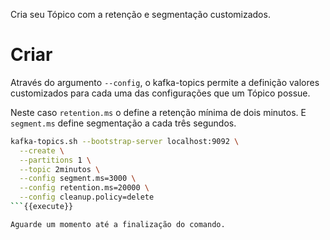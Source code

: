 Cria seu Tópico com a retenção e segmentação customizados. 

# Criar

Através do argumento `--config`, o kafka-topics permite a definição valores customizados para
cada uma das configurações que um Tópico possue.

Neste caso `retention.ms` o define a retenção mínima de dois minutos. E `segment.ms` define
segmentação a cada três segundos.

```bash
kafka-topics.sh --bootstrap-server localhost:9092 \
  --create \
  --partitions 1 \
  --topic 2minutos \
  --config segment.ms=3000 \
  --config retention.ms=20000 \
  --config cleanup.policy=delete
```{{execute}}

Aguarde um momento até a finalização do comando.